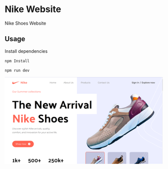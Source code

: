 # Nike Website

Nike Shoes Website 

## Usage

Install dependencies

```
npm Install
```

```
npm run dev
```

![Alt text](nike.png)
